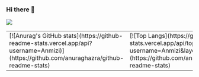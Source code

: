 ### Hi there 👋






[![](https://netease-recent-profile.vercel.app/?id=312018102&size=40&number=10&column=2&theme=light)](https://netease-recent-profile.vercel.app/?id=312018102&size=40&number=10&column=2&theme=light)


<html>
    <table style="margin-left: auto; margin-right: auto;border="none">
        <tr>
            <td>
                [![Anurag's GitHub stats](https://github-readme-stats.vercel.app/api?username=Anmizi)](https://github.com/anuraghazra/github-readme-stats)
            </td>
            <td>
                <!--右侧内容-->
                [![Top Langs](https://github-readme-stats.vercel.app/api/top-langs/?username=Anmizi&layout=compact)](https://github.com/anuraghazra/github-readme-stats)
            </td>
        </tr>
    </table>
</html>

